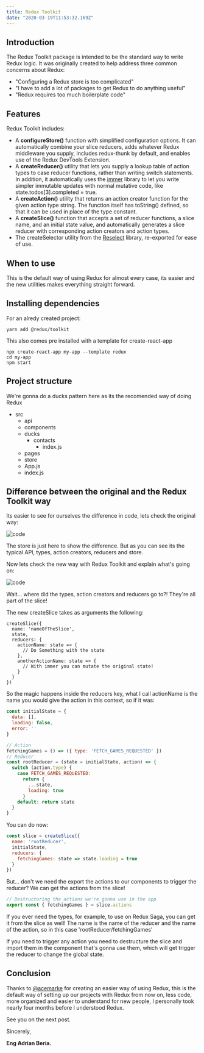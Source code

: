 ```yaml
---
title: Redux Toolkit
date: "2020-03-19T11:53:32.169Z"
---
```


## Introduction

The Redux Toolkit package is intended to be the standard way to write Redux logic. It was originally created to help address three common concerns about Redux:

- "Configuring a Redux store is too complicated"
- "I have to add a lot of packages to get Redux to do anything useful"
- "Redux requires too much boilerplate code"

## Features

Redux Toolkit includes:

- A **configureStore()** function with simplified configuration options. It can automatically combine your slice reducers, adds whatever Redux middleware you supply, includes redux-thunk by default, and enables use of the Redux DevTools Extension.
- A **createReducer()** utility that lets you supply a lookup table of action types to case reducer functions, rather than writing switch statements. In addition, it automatically uses the [immer](https://github.com/mweststrate/immer) library to let you write simpler immutable updates with normal mutative code, like state.todos[3].completed = true.
- A **createAction()** utility that returns an action creator function for the given action type string. The function itself has toString() defined, so that it can be used in place of the type constant.
- A **createSlice()** function that accepts a set of reducer functions, a slice name, and an initial state value, and automatically generates a slice reducer with corresponding action creators and action types.
- The createSelector utility from the [Reselect](https://github.com/reduxjs/reselect) library, re-exported for ease of use.

## When to use

This is the default way of using Redux for almost every case, its easier and the new utilities makes everything straight forward.

## Installing dependencies

For an alredy created project:

    yarn add @redux/toolkit

This also comes pre installed with a template for create-react-app

    npx create-react-app my-app --template redux
    cd my-app
    npm start

## Project structure

We're gonna do a ducks pattern here as its the recomended way of doing Redux

- src
    - api
    - components
    - ducks
        - contacts
            - index.js
    - pages
    - store
    - App.js
    - index.js

## Difference between the original and the Redux Toolkit way

Its easier to see for ourselves the difference in code, lets check the original way:

![code](react-redux-toolkit-2.png)

The store is just here to show the difference. But as you can see its the typical API, types, action creators, reducers and store.

Now lets check the new way with Redux Toolkit and explain what's going on:

![code](react-redux-toolkit-1.png)

Wait... where did the types, action creators and reducers go to?! They're all part of the slice!

The new createSlice takes as arguments the following:

    createSlice({
      name: 'nameOfTheSlice',
      state,
      reducers: {
        actionName: state => {
          // Do Something with the state
        },
        anotherActionName: state => {
          // With immer you can mutate the original state!
        }
      }
    })

So the magic happens inside the reducers key, what I call actionName is the name you would give the action in this context, so if it was:

```javascript
const initialState = {
  data: [],
  loading: false,
  error: ''
}
```

```javascript
// Action
fetchingGames = () => ({ type: 'FETCH_GAMES_REQUESTED' })
// Reducer
const rootReducer = (state = initialState, action) => {
  switch (action.type) {
    case FETCH_GAMES_REQUESTED:
      return {
        ...state,
        loading: true
      }
    default: return state
  }
}
```
You can do now:

```javascript
const slice = createSlice({
  name: 'rootReducer',
  initialState,
  reducers: {
    fetchingGames: state => state.loading = true
  }
})
```

But... don't we need the export the actions to our components to trigger the reducer? We can get the actions from the slice!

```javascript
// Destructuring the actions we're gonna use in the app
export const { fetchingGames } = slice.actions
```

If you ever need the types, for example, to use on Redux Saga, you can get it from the slice as well! The name is the name of the reducer and the name of the action, so in this case 'rootReducer/fetchingGames'

If you need to trigger any action you need to destructure the slice and import them in the component that's gonna use them, which will get trigger the reducer to change the global state.

## Conclusion

Thanks to [@acemarke](https://twitter.com/acemarke) for creating an easier way of using Redux, this is the default way of setting up our projects with Redux from now on, less code, more organized and easier to understand for new people, I personally took nearly four months before I understood Redux.

See you on the next post.

Sincerely,

**Eng Adrian Beria.**
